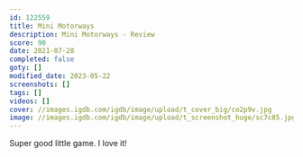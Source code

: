 ```yaml
---
id: 122559
title: Mini Motorways
description: Mini Motorways - Review
score: 90
date: 2021-07-28
completed: false
goty: []
modified_date: 2023-05-22
screenshots: []
tags: []
videos: []
cover: //images.igdb.com/igdb/image/upload/t_cover_big/co2p9v.jpg
image: //images.igdb.com/igdb/image/upload/t_screenshot_huge/sc7c85.jpg
---
```

Super good little game. I love it!